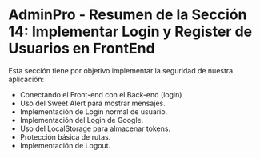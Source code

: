 # AdminPro - Resumen de la Sección 14: Implementar Login y Register de Usuarios en FrontEnd

Esta sección tiene por objetivo implementar la seguridad de nuestra aplicación:

- Conectando el Front-end con el Back-end (login)
- Uso del Sweet Alert para mostrar mensajes.
- Implementación de Login normal de usuario.
- Implementación del Login de Google.
- Uso del LocalStorage para almacenar tokens.
- Protección básica de rutas.
- Implementación de Logout.